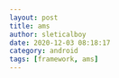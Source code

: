 ```yaml
---
layout: post
title: ams
author: sleticalboy
date: 2020-12-03 08:18:17
category: android
tags: [framework, ams]
---
```



